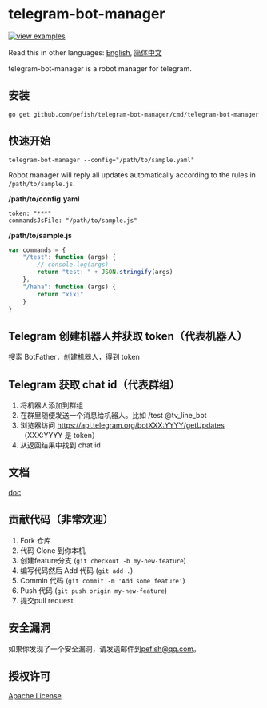 # telegram-bot-manager

[![view examples](https://img.shields.io/badge/learn%20by-examples-0C8EC5.svg?style=for-the-badge&logo=go)](https://github.com/pefish/telegram-bot-manager)

Read this in other languages: [English](README.md), [简体中文](README_zh-cn.md)

telegram-bot-manager is a robot manager for telegram.

## 安装

```
go get github.com/pefish/telegram-bot-manager/cmd/telegram-bot-manager
```

## 快速开始

```shell
telegram-bot-manager --config="/path/to/sample.yaml"
```

Robot manager will reply all updates automatically according to the rules in `/path/to/sample.js`.

**/path/to/config.yaml**
```
token: "***"
commandsJsFile: "/path/to/sample.js"
```

**/path/to/sample.js**
```js
var commands = {
    "/test": function (args) {
        // console.log(args)
        return "test: " + JSON.stringify(args)
    },
    "/haha": function (args) {
        return "xixi"
    }
}
```

## Telegram 创建机器人并获取 token（代表机器人）

搜索 BotFather，创建机器人，得到 token

## Telegram 获取 chat id（代表群组）

1. 将机器人添加到群组
2. 在群里随便发送一个消息给机器人。比如 /test @tv_line_bot
3. 浏览器访问 https://api.telegram.org/botXXX:YYYY/getUpdates （XXX:YYYY 是 token）
4. 从返回结果中找到 chat id

## 文档

[doc](https://godoc.org/github.com/pefish/XXX)

## 贡献代码（非常欢迎）

1. Fork 仓库
2. 代码 Clone 到你本机
3. 创建feature分支 (`git checkout -b my-new-feature`)
4. 编写代码然后 Add 代码 (`git add .`)
5. Commin 代码 (`git commit -m 'Add some feature'`)
6. Push 代码 (`git push origin my-new-feature`)
7. 提交pull request

## 安全漏洞

如果你发现了一个安全漏洞，请发送邮件到[pefish@qq.com](mailto:pefish@qq.com)。

## 授权许可

[Apache License](LICENSE).

